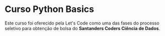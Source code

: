 # Curso Python Basics
Este curso foi oferecido pela Let's Code como uma das fases do processo seletivo para obtenção de bolsa do **Santanders Coders Ciência de Dados**.